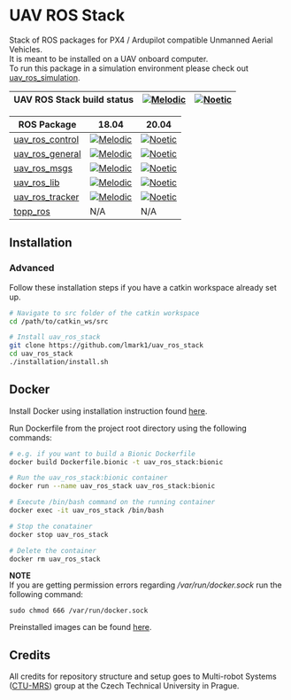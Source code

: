 # UAV ROS Stack
Stack of ROS packages for PX4 / Ardupilot compatible Unmanned Aerial Vehicles.  
It is meant to be installed on a UAV onboard computer.  
To run this package in a simulation environment please check out [uav_ros_simulation](https://github.com/lmark1/uav_ros_simulation).  

| UAV ROS Stack build status | [![Melodic](https://github.com/lmark1/uav_ros_stack/workflows/Melodic/badge.svg)](https://github.com/lmark1/uav_ros_stack/actions) | [![Noetic](https://github.com/lmark1/uav_ros_stack/workflows/Noetic/badge.svg)](https://github.com/lmark1/uav_ros_stack/actions)|
|-----------------------|---------------------------------------------------------------------------------------------------------------------------------|--------------------------------------------------------------------------------------------------------------------------------|


| ROS Package                                                                               | 18.04  | 20.04|
|-----------------------|---------------------------------------------------------------------------------------------------------------------------------|--------------------------------------------------------------------------------------------------------------------------------|
| [uav_ros_control](https://github.com/lmark1/uav_ros_control)                                       | [![Melodic](https://github.com/lmark1/uav_ros_control/workflows/Melodic/badge.svg)](https://github.com/lmark1/uav_ros_control/actions) | [![Noetic](https://github.com/lmark1/uav_ros_control/workflows/Noetic/badge.svg)](https://github.com/lmark1/uav_ros_control/actions) |
| [uav_ros_general](https://github.com/lmark1/uav_ros_general)                                             |  [![Melodic](https://github.com/lmark1/uav_ros_general/workflows/Melodic/badge.svg)](https://github.com/lmark1/uav_ros_general/actions) | [![Noetic](https://github.com/lmark1/uav_ros_general/workflows/Noetic/badge.svg)](https://github.com/lmark1/uav_ros_general/actions) |
| [uav_ros_msgs](https://github.com/lmark1/uav_ros_msgs)                   |  [![Melodic](https://github.com/lmark1/uav_ros_msgs/workflows/Melodic/badge.svg)](https://github.com/lmark1/uav_ros_msgs/actions) | [![Noetic](https://github.com/lmark1/uav_ros_msgs/workflows/Noetic/badge.svg)](https://github.com/lmark1/uav_ros_msgs/actions) |
| [uav_ros_lib](https://github.com/lmark1/uav_ros_lib)                                           |  [![Melodic](https://github.com/lmark1/uav_ros_lib/workflows/Melodic/badge.svg)](https://github.com/lmark1/uav_ros_lib/actions) | [![Noetic](https://github.com/lmark1/uav_ros_lib/workflows/Noetic/badge.svg)](https://github.com/lmark1/uav_ros_lib/actions) |
| [uav_ros_tracker](https://github.com/lmark1/uav_ros_tracker)                           |  [![Melodic](https://github.com/lmark1/uav_ros_tracker/workflows/Melodic/badge.svg)](https://github.com/lmark1/uav_ros_tracker/actions) | [![Noetic](https://github.com/lmark1/uav_ros_tracker/workflows/Noetic/badge.svg)](https://github.com/lmark1/uav_ros_tracker/actions) |
| [topp_ros](https://github.com/larics/topp_ros)                           | N/A | N/A |  

## Installation

### Advanced

Follow these installation steps if you have a catkin workspace already set up.

``` bash
# Navigate to src folder of the catkin workspace
cd /path/to/catkin_ws/src

# Install uav_ros_stack
git clone https://github.com/lmark1/uav_ros_stack
cd uav_ros_stack
./installation/install.sh
```

## Docker
Install Docker using installation instruction found [here](https://docs.docker.com/engine/install/ubuntu/).

Run Dockerfile from the project root directory using the following commands:
```bash
# e.g. if you want to build a Bionic Dockerfile
docker build Dockerfile.bionic -t uav_ros_stack:bionic

# Run the uav_ros_stack:bionic container
docker run --name uav_ros_stack uav_ros_stack:bionic

# Execute /bin/bash command on the running container
docker exec -it uav_ros_stack /bin/bash

# Stop the conatainer
docker stop uav_ros_stack

# Delete the container
docker rm uav_ros_stack
```

**NOTE**  
If you are getting permission errors regarding */var/run/docker.sock* run the following command:
```
sudo chmod 666 /var/run/docker.sock
```

Preinstalled images can be found [here](https://hub.docker.com/repository/docker/lmark1/uav_ros_stack).

## Credits

All credits for repository structure and setup goes to Multi-robot Systems ([CTU-MRS](https://github.com/ctu-mrs)) group at the Czech Technical University in Prague.
